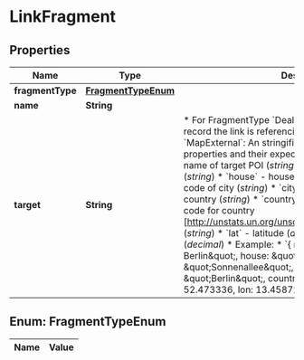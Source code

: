 
# LinkFragment

## Properties
Name | Type | Description | Notes
------------ | ------------- | ------------- | -------------
**fragmentType** | [**FragmentTypeEnum**](#FragmentTypeEnum) |  | 
**name** | **String** |  |  [optional]
**target** | **String** | * For FragmentType &#x60;DealerDetail&#x60;: The &#x60;Id&#x60; of the dealer record the link is referencing to.  * For FragmentType &#x60;MapExternal&#x60;: An stringified json object.    * Acceptable properties and their expected value (type):      * &#x60;name&#x60; - name of target POI (*string*)      * &#x60;street&#x60; - street name (*string*)      * &#x60;house&#x60; - house humber (*string*)      * &#x60;zip&#x60; - zip code of city (*string*)      * &#x60;city&#x60; - city (*string*)      * &#x60;country&#x60; - country (*string*)      * &#x60;country-a3&#x60; - ISO 3166-1 alpha-3 code for country [http://unstats.un.org/unsd/methods/m49/m49alpha.htm] (*string*)      * &#x60;lat&#x60; - latitude (*decimal*)      * &#x60;lon&#x60; - longitude (*decimal*)    * Example:      * &#x60;{ name: \&quot;Estrel Hotel Berlin\&quot;, house: \&quot;225\&quot;, street: \&quot;Sonnenallee\&quot;, zip: \&quot;12057\&quot;, city: \&quot;Berlin\&quot;, country: \&quot;Germany\&quot;, lat: 52.473336, lon: 13.458729 }&#x60; | 


<a name="FragmentTypeEnum"></a>
## Enum: FragmentTypeEnum
Name | Value
---- | -----



